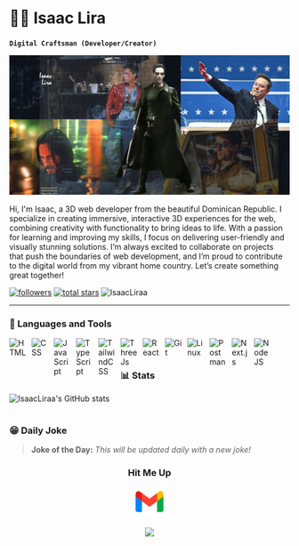  # 🏄‍♂️ Isaac Lira

**`Digital Craftsman (Developer/Creator)`**

![IsaacLiraa Banner Image](./banner.png)

Hi, I'm Isaac, a 3D web developer from the beautiful Dominican Republic. I specialize in creating immersive, interactive 3D experiences for the web, combining creativity with functionality to bring ideas to life. With a passion for learning and improving my skills, I focus on delivering user-friendly and visually stunning solutions. I’m always excited to collaborate on projects that push the boundaries of web development, and I’m proud to contribute to the digital world from my vibrant home country. Let’s create something great together!
   <p align="left">
      <a href="https://github.com/IsaacLiraa?tab=followers">
         <img alt="followers" title="Follow me on Github" src="https://custom-icon-badges.demolab.com/github/followers/IsaacLiraa?color=236ad3&labelColor=1155ba&style=for-the-badge&logo=person-add&label=Follow&logoColor=white"/></a>
      <a href="https://github.com/IsaacLiraa?tab=repositories&sort=stargazers">
         <img alt="total stars" title="Total stars on GitHub" src="https://custom-icon-badges.demolab.com/github/stars/IsaacLiraa?color=55960c&style=for-the-badge&labelColor=488207&logo=star"/></a>
       <a align="left">
         <img src="https://komarev.com/ghpvc/?username=IsaacLira&label=Profile%20views&color=770677&style=for-the-badge&logo=star" alt="IsaacLiraa" style="padding-right:20px;" />
       </a>
   </p>

---

### 🧰 Languages and Tools


<img align="left" alt="HTML" width="30px" style="padding-right:10px;" src="https://cdn.jsdelivr.net/gh/devicons/devicon/icons/html5/html5-plain.svg" />
<img align="left" alt="CSS" width="30px" style="padding-right:10px;" src="https://cdn.jsdelivr.net/gh/devicons/devicon/icons/css3/css3-plain.svg" />
<img align="left" alt="JavaScript" width="30px" style="padding-right:10px;" src="https://cdn.jsdelivr.net/gh/devicons/devicon/icons/javascript/javascript-plain.svg" />
<img align="left" alt="TypeScript" width="30px" style="padding-right:10px;" src="https://cdn.jsdelivr.net/gh/devicons/devicon/icons/typescript/typescript-plain.svg" />
<img align="left" alt="TailwindCSS" width="30px" style="padding-right:10px;" src="https://cdn.jsdelivr.net/gh/devicons/devicon@latest/icons/tailwindcss/tailwindcss-original.svg" />
<img align="left" alt="ThreeJs" width="30px" style="padding-right:10px;" src="https://cdn.jsdelivr.net/gh/devicons/devicon@latest/icons/threejs/threejs-original.svg" />
<img align="left" alt="React" width="30px" style="padding-right:10px;" src="https://cdn.jsdelivr.net/gh/devicons/devicon/icons/react/react-original.svg" />
<img align="left" alt="Git" width="30px" style="padding-right:10px;" src="https://cdn.jsdelivr.net/gh/devicons/devicon/icons/git/git-original.svg" />
<img align="left" alt="Linux" width="30px" style="padding-right:10px;" src="https://cdn.jsdelivr.net/gh/devicons/devicon/icons/linux/linux-original.svg" />
<img align="left" alt="Postman" width="30px" style="padding-right:10px;" src="https://cdn.jsdelivr.net/gh/devicons/devicon@latest/icons/postman/postman-original.svg" />        
<img align="left" alt="Next.js" width="30px" style="padding-right:10px;" src="https://cdn.jsdelivr.net/gh/devicons/devicon@latest/icons/nextjs/nextjs-original.svg" />
<img align="left" alt="NodeJS" width="30px" style="padding-right:10px;" src="https://cdn.jsdelivr.net/gh/devicons/devicon/icons/nodejs/nodejs-original.svg" />
<br />

#
<!--Github stats Table--> 
### 📊 Stats

![IsaacLiraa's GitHub stats](https://github-readme-stats.vercel.app/api?username=IsaacLira&show_icons=true&theme=vue)

#

### 😁 Daily Joke

<!--STARTS_HERE_QUOTE_CARD-->
> **Joke of the Day:**
> _This will be updated daily with a new joke!_
<!--ENDS_HERE_QUOTE_CARD-->

<!--Contact Section--> 
<h3 align="center">Hit Me Up</h3> 
<div align="center">
<a style="text-decoration:none;" href="mailto:instancememo@gmail.com" target="_blank">
<img src="./gmail.png" width=50 height=50 alt="instancememo@gmail.com" style="margin-bottom: 5px;" />
</a>
</div>

<!--Footer--> 
<p align="center">
  <img src="https://capsule-render.vercel.app/api?type=waving&color=gradient&height=65&section=footer"/>
</p>
